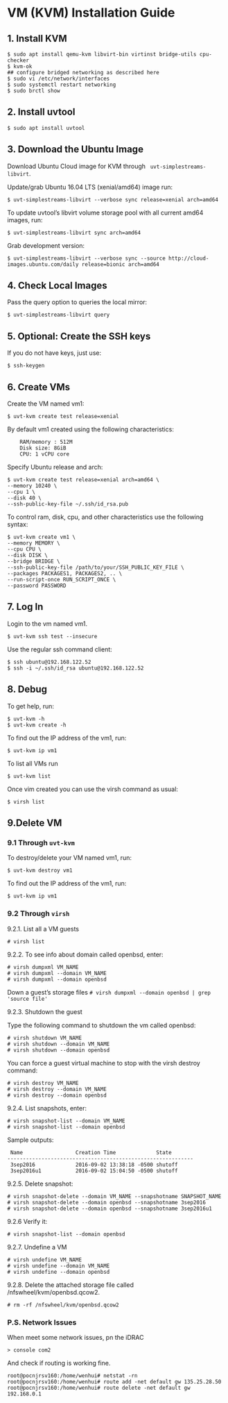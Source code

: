 
# VM (KVM) Installation Guide

## 1. Install KVM
```
$ sudo apt install qemu-kvm libvirt-bin virtinst bridge-utils cpu-checker
$ kvm-ok
## configure bridged networking as described here
$ sudo vi /etc/network/interfaces
$ sudo systemctl restart networking
$ sudo brctl show
```

## 2. Install uvtool
```
$ sudo apt install uvtool
```

## 3. Download the Ubuntu Image 

Download Ubuntu Cloud image for KVM through ` uvt-simplestreams-libvirt`.

Update/grab Ubuntu 16.04 LTS (xenial/amd64) image run:

```
$ uvt-simplestreams-libvirt --verbose sync release=xenial arch=amd64
```
To update uvtool’s libvirt volume storage pool with all current amd64 images, run:

```
$ uvt-simplestreams-libvirt sync arch=amd64
```

Grab development version:
```
$ uvt-simplestreams-libvirt --verbose sync --source http://cloud-images.ubuntu.com/daily release=bionic arch=amd64
```

## 4. Check Local Images

Pass the query option to queries the local mirror:
```
$ uvt-simplestreams-libvirt query 
```

## 5. Optional: Create the SSH keys

If you do not have keys, just use:

```
$ ssh-keygen
```

## 6. Create VMs

Create the VM named vm1:
```
$ uvt-kvm create test release=xenial
```
By default vm1 created using the following characteristics:
```
    RAM/memory : 512M
    Disk size: 8GiB
    CPU: 1 vCPU core
```

Specify Ubuntu release and arch:

```
$ uvt-kvm create test release=xenial arch=amd64 \
--memory 10240 \
--cpu 1 \
--disk 40 \
--ssh-public-key-file ~/.ssh/id_rsa.pub
```

To control ram, disk, cpu, and other characteristics use the following syntax:

```
$ uvt-kvm create vm1 \
--memory MEMORY \
--cpu CPU \
--disk DISK \
--bridge BRIDGE \
--ssh-public-key-file /path/to/your/SSH_PUBLIC_KEY_FILE \
--packages PACKAGES1, PACKAGES2, .. \
--run-script-once RUN_SCRIPT_ONCE \
--password PASSWORD
```


## 7. Log In

Login to the vm named vm1.

```
$ uvt-kvm ssh test --insecure
```

Use the regular ssh command client:

```
$ ssh ubuntu@192.168.122.52
$ ssh -i ~/.ssh/id_rsa ubuntu@192.168.122.52
```

## 8. Debug

To get help, run:

```
$ uvt-kvm -h
$ uvt-kvm create -h
```
To find out the IP address of the vm1, run:

```
$ uvt-kvm ip vm1
```

To list all VMs run

```
$ uvt-kvm list
```

Once vim created you can use the virsh command as usual:

```
$ virsh list
```

## 9.Delete VM

### 9.1 Through `uvt-kvm`

To destroy/delete your VM named vm1, run:

```
$ uvt-kvm destroy vm1
```

To find out the IP address of the vm1, run:

```
$ uvt-kvm ip vm1
```

### 9.2 Through `virsh`

9.2.1. List all a VM guests

```
# virsh list
```

9.2.2. To see info about domain called openbsd, enter:

```
# virsh dumpxml VM_NAME
# virsh dumpxml --domain VM_NAME
# virsh dumpxml --domain openbsd
```
Down a guest’s storage files
`# virsh dumpxml --domain openbsd | grep 'source file'`


9.2.3. Shutdown the guest

Type the following command to shutdown the vm called openbsd:

```
# virsh shutdown VM_NAME
# virsh shutdown --domain VM_NAME
# virsh shutdown --domain openbsd
```
You can force a guest virtual machine to stop with the virsh destroy command:

```
# virsh destroy VM_NAME
# virsh destroy --domain VM_NAME
# virsh destroy --domain openbsd
```


9.2.4. List snapshots, enter:

```
# virsh snapshot-list --domain VM_NAME
# virsh snapshot-list --domain openbsd
```
Sample outputs:

```
 Name                 Creation Time             State
------------------------------------------------------------
 3sep2016             2016-09-02 13:38:18 -0500 shutoff
 3sep2016u1           2016-09-02 15:04:50 -0500 shutoff
```

9.2.5. Delete snapshot:

```
# virsh snapshot-delete --domain VM_NAME --snapshotname SNAPSHOT_NAME
# virsh snapshot-delete --domain openbsd --snapshotname 3sep2016 
# virsh snapshot-delete --domain openbsd --snapshotname 3sep2016u1 
```

9.2.6 Verify it:

```
# virsh snapshot-list --domain openbsd
```

9.2.7. Undefine a VM

```
# virsh undefine VM_NAME
# virsh undefine --domain VM_NAME
# virsh undefine --domain openbsd
```

9.2.8. Delete the attached storage file called /nfswheel/kvm/openbsd.qcow2.

```
# rm -rf /nfswheel/kvm/openbsd.qcow2
```


### P.S. Network Issues

When meet some network issues, pn the iDRAC

```
> console com2
```

And check if routing is working fine.

```
root@pocnjrsv160:/home/wenhui# netstat -rn
root@pocnjrsv160:/home/wenhui# route add -net default gw 135.25.28.50
root@pocnjrsv160:/home/wenhui# route delete -net default gw 192.168.0.1
```
